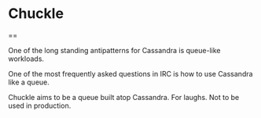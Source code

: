 # Chuckle

==

One of the long standing antipatterns for Cassandra is queue-like workloads. 

One of the most frequently asked questions in IRC is how to use Cassandra like a queue.

Chuckle aims to be a queue built atop Cassandra. For laughs. Not to be used in production.

